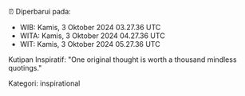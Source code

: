 ⏰ Diperbarui pada:
- WIB: Kamis, 3 Oktober 2024 03.27.36 UTC
- WITA: Kamis, 3 Oktober 2024 04.27.36 UTC
- WIT: Kamis, 3 Oktober 2024 05.27.36 UTC

Kutipan Inspiratif:
"One original thought is worth a thousand mindless quotings."


Kategori: inspirational

